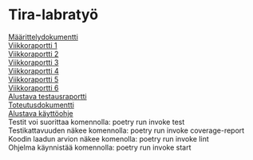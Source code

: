 # Tira-labratyö

[Määrittelydokumentti](https://github.com/tirhelen/tiralabra/blob/2421251481009fb360f52bffd6505a979e53effd/documentation/maarittelydokumentti.md)
<br>
[Viikkoraportti 1](https://github.com/tirhelen/tiralabra/blob/2421251481009fb360f52bffd6505a979e53effd/documentation/viikkoraportti1.md)
<br>
[Viikkoraportti 2](https://github.com/tirhelen/tiralabra/blob/4ae8336c337cfd561237d3ec72ae782562ecc6cb/documentation/viikkoraportti2.md)
<br>
[Viikkoraportti 3](https://github.com/tirhelen/tiralabra/blob/528594081a7cb19717c8f41e61bbd97692fdc6bd/documentation/viikkoraportti3.md)
<br>
[Viikkoraportti 4](https://github.com/tirhelen/tiralabra/blob/87dd8a3d9359f39fa4250d2d9c87909a7e4632c7/documentation/viikkoraportti4.md)
<br>
[Viikkoraportti 5](https://github.com/tirhelen/tiralabra/blob/7b4efa947167fb2efaefec696a1c6e8f872b9f87/documentation/viikkoraportti5.md)
<br>
[Viikkoraportti 6](https://github.com/tirhelen/tiralabra/blob/e59a51aef7c90aea4cfc4117750c84fda5f8260b/documentation/viikkoraportti6.md)
<br>
[Alustava testausraportti](https://github.com/tirhelen/tiralabra/blob/87dd8a3d9359f39fa4250d2d9c87909a7e4632c7/documentation/testausraportti.md)
<br>
[Toteutusdokumentti](https://github.com/tirhelen/tiralabra/blob/main/documentation/toteutusdokumentti.md)
<br>
[Alustava käyttöohje](https://github.com/tirhelen/tiralabra/blob/main/documentation/kaytto-ohje.md)
<br>
Testit voi suorittaa komennolla: poetry run invoke test <br>
Testikattavuuden näkee komennolla: poetry run invoke coverage-report <br>
Koodin laadun arvion näkee komenolla: poetry run invoke lint <br>
Ohjelma käynnistää komennolla: poetry run invoke start 

